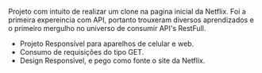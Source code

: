 Projeto com intuito de realizar um clone na pagina inicial da Netflix. Foi a primeira expereincia com API, portanto trouxeram diversos aprendizados e o primeiro mergulho no universo de consumir API's RestFull. 

- Projeto Responsível para aparelhos de celular e web.
- Consumo de requisições do tipo GET. 
- Design Responsível, e pego como fonte o site da Netflix.


